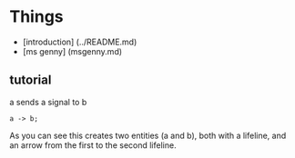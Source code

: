 # Things

- [introduction] (../README.md)
- [ms genny] (msgenny.md)

## tutorial

a sends a signal to b
``` msgenny
a -> b;
```
As you can see this creates two entities (a and b), both with a lifeline, and an arrow from the first to the second lifeline. 
